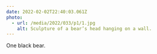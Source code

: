```yaml
---
date: 2022-02-02T22:40:03.061Z
photo:
  - url: /media/2022/033/p1/1.jpg
    alt: Sculpture of a bear’s head hanging on a wall.
---
```


One black bear.
